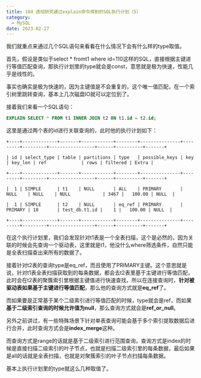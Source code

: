 ```yaml
---
title: 104 透彻研究通过explain命令得到的SQL执行计划（5）
category:
  - MySQL
date: 2023-02-27
---
```


<!-- more -->


我们就重点来通过几个SQL语句来看看在什么情况下会有什么样的type取值。

首先，假设是类似于select * fromt1 where id=110这样的SQL，直接根据主键进行等值匹配查询，那执行计划里的type就会是const，意思就是极为快速，性能几乎是线性的。

事实也确实是极为快速的，因为主键值是不会重复的，这个唯一值匹配，在一个索引树里跳转查询，基本上几次磁盘IO就可以定位到了。

接着我们来看一个SQL语句：

```sql
EXPLAIN SELECT * FROM t1 INNER JOIN t2 ON t1.id = t2.id;
```

这里是通过两个表的id进行关联查询的，此时他的执行计划如下：

```
+----+-------------+-------+------------+--------+---------------+---------+---------+-----------------+------+----------+-------+

| id | select_type | table | partitions | type   | possible_keys | key     | key_len | ref             | rows | filtered | Extra |

+----+-------------+-------+------------+--------+---------------+---------+---------+-----------------+------+----------+-------+

|  1 | SIMPLE      | t1    | NULL       | ALL    | PRIMARY       | NULL    | NULL    | NULL            | 3467 |   100.00 | NULL  |

|  1 | SIMPLE      | t2    | NULL       | eq_ref | PRIMARY       | PRIMARY | 10       | test_db.t1.id |    1 |   100.00 | NULL  |

+----+-------------+-------+------------+--------+---------------+---------+---------+-----------------+------+----------+-------+
```

在这个执行计划里，我们会发现针对t1表是一个全表扫描，这个是必然的，因为关联的时候会先查询一个驱动表，这里就是t1，他没什么where筛选条件，自然只能是全表扫描查出来所有的数据了。

接着针对t2表的查询type是eq_ref，而且使用了PRIMARY主键。这个意思就是说，针对t1表全表扫描获取到的每条数据，都会去t2表里基于主键进行等值匹配，此时会在t2表的聚簇索引里根据主键值进行快速查找，所以在连接查询时，**针对被驱动表如果基于主键进行等值匹配**，那么他的查询方式就是**eq_ref**了。

而如果要是正常基于某个二级索引进行等值匹配的时候，type就会是ref，而如果**基于二级索引查询的时候允许值为null**，那么查询方式就会是**ref_or_null**。

另外之前讲过，有一些特殊场景下针对单表查询可能会基于多个索引提取数据后进行合并，此时查询方式会是**index_merge**这种。

而查询方式是range的话就是基于二级索引进行范围查询，查询方式是index的时候是直接扫描二级索引的叶子节点，也就是扫描二级索引里的每条数据，最后如果是all的话就是全表扫描，也就是对聚簇索引的叶子节点扫描每条数据。

基本上执行计划里的type就这么几种取值了。

